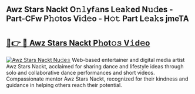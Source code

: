 ## Awz Stars Nackt O𝚗𝚕yf𝚊ns L𝚎a𝚔ed N𝚞𝚍es - Part-CFw P𝚑𝚘tos Vi𝚍𝚎o - H𝚘𝚝 Part L𝚎a𝚔s jmeTA

# <h2><a href="http://kf5r3a.oniu.top/?m=Awz+Stars+Nackt">🔗👉 🔴 Awz Stars Nackt P𝚑ot𝚘𝚜 V𝚒d𝚎o</a></h2>

[![Awz Stars Nackt Nu𝚍e𝚜](https://i.imgur.com/0qMVB7G.gif)](http://kf5r3a.oniu.top/?m=Awz+Stars+Nackt)
Web-based entertainer and digital media artist Awz Stars Nackt, acclaimed for sharing dance and lifestyle ideas through solo and collaborative dance performances and short videos. Compassionate mentor Awz Stars Nackt, recognized for their kindness and guidance in helping others reach their potential.  
